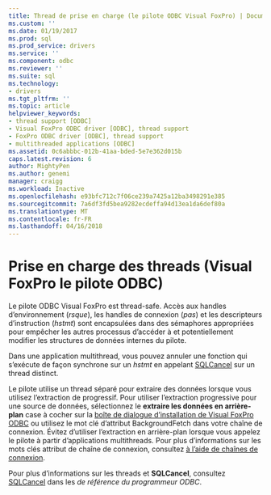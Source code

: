 ```yaml
---
title: Thread de prise en charge (le pilote ODBC Visual FoxPro) | Documents Microsoft
ms.custom: ''
ms.date: 01/19/2017
ms.prod: sql
ms.prod_service: drivers
ms.service: ''
ms.component: odbc
ms.reviewer: ''
ms.suite: sql
ms.technology:
- drivers
ms.tgt_pltfrm: ''
ms.topic: article
helpviewer_keywords:
- thread support [ODBC]
- Visual FoxPro ODBC driver [ODBC], thread support
- FoxPro ODBC driver [ODBC], thread support
- multithreaded applications [ODBC]
ms.assetid: 0c6abbbc-012b-41aa-bded-5e7e362d015b
caps.latest.revision: 6
author: MightyPen
ms.author: genemi
manager: craigg
ms.workload: Inactive
ms.openlocfilehash: e93bfc712c7f06ce239a7425a12ba3498291e385
ms.sourcegitcommit: 7a6df3fd5bea9282ecdeffa94d13ea1da6def80a
ms.translationtype: MT
ms.contentlocale: fr-FR
ms.lasthandoff: 04/16/2018
---
```

# <a name="thread-support-visual-foxpro-odbc-driver"></a>Prise en charge des threads (Visual FoxPro le pilote ODBC)
Le pilote ODBC Visual FoxPro est thread-safe. Accès aux handles d’environnement (*rsque*), les handles de connexion (*pas*) et les descripteurs d’instruction (*hstmt*) sont encapsulées dans des sémaphores appropriées pour empêcher les autres processus d’accéder à et potentiellement modifier les structures de données internes du pilote.  
  
 Dans une application multithread, vous pouvez annuler une fonction qui s’exécute de façon synchrone sur un *hstmt* en appelant [SQLCancel](../../odbc/microsoft/sqlcancel-visual-foxpro-odbc-driver.md) sur un thread distinct.  
  
 Le pilote utilise un thread séparé pour extraire des données lorsque vous utilisez l’extraction de progressif. Pour utiliser l’extraction progressive pour une source de données, sélectionnez le **extraire les données en arrière-plan** case à cocher sur la [boîte de dialogue d’installation de Visual FoxPro ODBC](../../odbc/microsoft/odbc-visual-foxpro-setup-dialog-box.md) ou utilisez le mot clé d’attribut BackgroundFetch dans votre chaîne de connexion. Évitez d’utiliser l’extraction en arrière-plan lorsque vous appelez le pilote à partir d’applications multithreads. Pour plus d’informations sur les mots clés attribut de chaîne de connexion, consultez [à l’aide de chaînes de connexion](../../odbc/microsoft/using-connection-strings.md).  
  
 Pour plus d’informations sur les threads et **SQLCancel**, consultez [SQLCancel](../../odbc/reference/syntax/sqlcancel-function.md) dans les *de référence du programmeur ODBC*.
